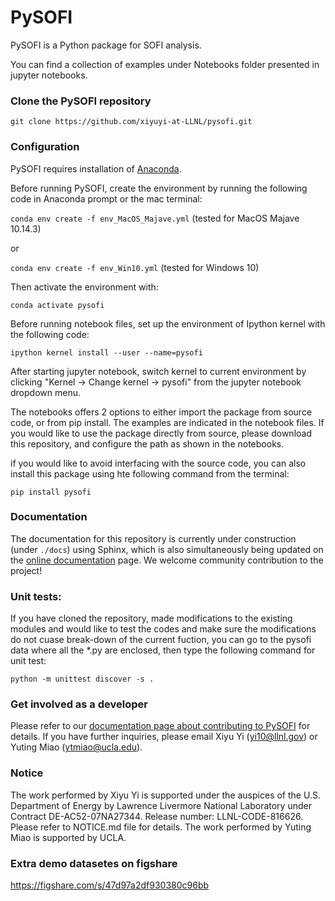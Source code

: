 # PySOFI
PySOFI is a Python package for SOFI analysis.

You can find a collection of examples under Notebooks folder presented in jupyter notebooks.

### Clone the PySOFI repository
`git clone https://github.com/xiyuyi-at-LLNL/pysofi.git`

### Configuration
PySOFI requires installation of [Anaconda](https://docs.anaconda.com/anaconda/install/).

Before running PySOFI, create the environment by running the following code in Anaconda prompt or the mac terminal:

`conda env create -f env_MacOS_Majave.yml` (tested for MacOS Majave 10.14.3)

or

`conda env create -f env_Win10.yml` (tested for Windows 10)


Then activate the environment with:

`conda activate pysofi`

Before running notebook files, set up the environment of Ipython kernel with the following code:

`ipython kernel install --user --name=pysofi`

After starting jupyter notebook, switch kernel to current environment by clicking "Kernel -> Change kernel -> pysofi" from the jupyter notebook dropdown menu.

The notebooks offers 2 options to either import the package from source code, or from pip install. The examples are indicated in the notebook files. If you would like to use the package directly from source, please download this repository, and configure the path as shown in the notebooks.

if you would like to avoid interfacing with the source code, you can also install this package using hte following command from the terminal:

`pip install pysofi`

### Documentation
The documentation for this repository is currently under construction (under `./docs`) using Sphinx, which is also simultaneously being updated on the [online documentation](https://xiyuyi-at-llnl.github.io/pysofi/build/html/index.html) page. We welcome community contribution to the project! 

### Unit tests:
If you have cloned the repository, made modifications to the existing modules and would like to test the codes and make sure the modifications do not cuase break-down of the current fuction, you can go to the pysofi data where all the *.py are enclosed, then type the following command for unit test:

`python -m unittest discover -s .`

### Get involved as a developer
Please refer to our [documentation page about contributing to PySOFI](https://xiyuyi-at-llnl.github.io/pysofi/build/html/about.html#contributing) for details.
If you have further inquiries, please email Xiyu Yi (yi10@llnl.gov) or Yuting Miao (ytmiao@ucla.edu).

### Notice
The work performed by Xiyu Yi is supported under the auspices of the U.S. Department of Energy by Lawrence Livermore National Laboratory under Contract DE-AC52-07NA27344. Release number: LLNL-CODE-816626. Please refer to NOTICE.md file for details. The work performed by Yuting Miao is supported by UCLA.



### Extra demo datasetes on figshare
https://figshare.com/s/47d97a2df930380c96bb
